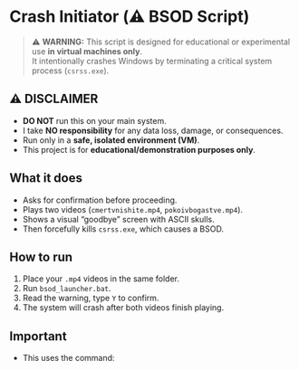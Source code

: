 # Crash Initiator (⚠️ BSOD Script)

> ⚠️ **WARNING:** This script is designed for educational or experimental use **in virtual machines only**.  
> It intentionally crashes Windows by terminating a critical system process (`csrss.exe`).

## ⚠️ DISCLAIMER

- **DO NOT** run this on your main system.
- I take **NO responsibility** for any data loss, damage, or consequences.
- Run only in a **safe, isolated environment (VM)**.
- This project is for **educational/demonstration purposes only**.

## What it does

- Asks for confirmation before proceeding.
- Plays two videos (`cmertvnishite.mp4`, `pokoivbogastve.mp4`).
- Shows a visual “goodbye” screen with ASCII skulls.
- Then forcefully kills `csrss.exe`, which causes a BSOD.

## How to run

1. Place your `.mp4` videos in the same folder.
2. Run `bsod_launcher.bat`.
3. Read the warning, type `Y` to confirm.
4. The system will crash after both videos finish playing.

## Important

- This uses the command:  
